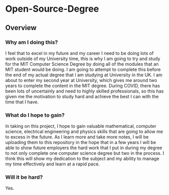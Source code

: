 # Open-Source-Degree

## Overview

### Why am I doing this?
I feel that to excel in my future and my career I need to be doing lots of work outside of my University time, this is why I am going to try and study for the MIT Computer Science Degree by doing all of the modules that an MIT student would be doing. I am going to attempt to complete this before the end of my actual degree that I am studying at University in the UK. I am about to enter my second year at University, which gives me around two years to complete the content in the MIT degree.
During COVID, there has been lots of uncertainly and need to highly skilled professionals, so this has given me the motivation to study hard and achieve the best I can with the time that I have.

### What do I hope to gain?
In taking on this project, I hope to gain valuable mathematical, computer science, electrical engineering and physics skills that are going to allow me to excess in the future. As I learn more and take more notes, I will be uploading them to this repository in the hope that in a few years I will be able to show future employers the hard work that I put in during my degree to not only complete one computer science degree but two in the process. I think this will show my dedication to the subject and my ability to manage my time effectively and learn at a rapid pace.

### Will it be hard?
Yes.
